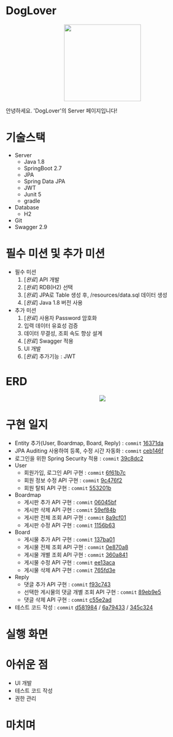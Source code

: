 # DogLover

<div align="center">
<img width="200" src="https://user-images.githubusercontent.com/13285280/222105778-ced212ab-280b-42a2-8436-ac76054e52f9.png">
</div>

안녕하세요. 'DogLover'의 Server 페이지입니다!

# 기술스택
- Server
  - Java 1.8
  - SpringBoot 2.7
  - JPA
  - Spring Data JPA
  - JWT
  - Junit 5
  - gradle
- Database
  - H2
- Git
- Swagger 2.9

# 필수 미션 및 추가 미션
- 필수 미션
  1) [*완료*] API 개발
  2) [*완료*] RDB(H2) 선택
  3) [*완료*] JPA로 Table 생성 후, /resources/data.sql 데이터 생성
  4) [*완료*] Java 1.8 버전 사용
- 추가 미션
  1) [*완료*] 사용자 Password 암호화
  2) 입력 데이터 유효성 검증
  3) 데이터 무결성, 조회 속도 향상 설계
  4) [*완료*] Swagger 적용
  5) UI 개발
  6) [*완료*] 추가기능 : JWT

# ERD
<div align="center">
<img src="https://user-images.githubusercontent.com/13285280/222106382-0eee7e02-45bd-4469-aaf3-f04c337f4c74.png">
</div>

# 구현 일지
- Entity 추가(User, Boardmap, Board, Reply) : `commit` [16371da](https://github.com/sunnynote/doglover/commit/16371da67d1faf8ccff9690c8fa40adc0213b5e7)
- JPA Auditing 사용하여 등록, 수정 시간 자동화 : `commit` [ceb146f](https://github.com/sunnynote/doglover/commit/ceb146f59282ec7cc23d36ae1188b36f4e23951a)
- 로그인을 위한 Spring Security 적용 : `commit` [39c8dc2](https://github.com/sunnynote/doglover/commit/39c8dc29704d6063b0fa8f18b7f49d4b0f4201e9)
- User
  - 회원가입, 로그인 API 구현 : `commit` [6f61b7c](https://github.com/sunnynote/doglover/commit/6f61b7c9e3742723b4688ddf6e355219533879d1)
  - 회원 정보 수정 API 구현 : `commit` [9c476f2](https://github.com/sunnynote/doglover/commit/9c476f2da3a3adb2093e04da30c483d181f3d7c4)
  - 회원 탈퇴 API 구현 : `commit` [553201b](https://github.com/sunnynote/doglover/commit/553201b471849d169f04f42d574a74e98dbebf4a)
- Boardmap
  - 게시판 추가 API 구현 : `commit` [06045bf](https://github.com/sunnynote/doglover/commit/06045bfcaf58131a92bb36d79431bbd84fb6fc30)
  - 게시판 삭제 API 구현 : `commit` [59ef84b](https://github.com/sunnynote/doglover/commit/59ef84b776c515514754b8882da04be34613e86b)
  - 게시판 전체 조회 API 구현 : `commit` [8a9cf01](https://github.com/sunnynote/doglover/commit/8a9cf014303d819fa914d3f46074f2ac8221039a)
  - 게시판 수정 API 구현 : `commit` [1156b63](https://github.com/sunnynote/doglover/commit/1156b636670abfb6d69f780c4f15f5b99597e223)
- Board
  - 게시물 추가 API 구현 : `commit` [137ba01](https://github.com/sunnynote/doglover/commit/137ba01f633c8b4fb50096de772f22cb41e3188b)
  - 게시물 전체 조회 API 구현 : `commit` [0e870a8](https://github.com/sunnynote/doglover/commit/0e870a8ea05da0f7016bd85b7c40a706aa98c4d3)
  - 게시물 개별 조회 API 구현 : `commit` [360a841](https://github.com/sunnynote/doglover/commit/360a841a73a56e401104ccc67279a690fd396827)
  - 게시물 수정 API 구현 : `commit` [ee13aca](https://github.com/sunnynote/doglover/commit/ee13acac64160f467d7dfa575ee50befcc0471b4)
  - 게시물 삭제 API 구현 : `commit` [765fd3e](https://github.com/sunnynote/doglover/commit/765fd3e3b3f05e58b02068fde7761ea249440130)
- Reply
  - 댓글 추가 API 구현 : `commit` [f93c743](https://github.com/sunnynote/doglover/commit/f93c743bc034aeb25b5915afbe7ca7539ffc6ac5)
  - 선택한 게시물의 댓글 개별 조회 API 구현 : `commit` [89eb9e5](https://github.com/sunnynote/doglover/commit/89eb9e558063b263805c4b8b6dd70f08a1c86822)
  - 댓글 삭제 API 구현 : `commit` [c55e2ad](https://github.com/sunnynote/doglover/commit/c55e2ad4e768ef822adfc53ef7c66e3d9f0e2a02)
- 테스트 코드 작성 : `commit` [d581984](https://github.com/sunnynote/doglover/commit/d581984fe5d428fc18ace6c2c62bfa3d931de102) / [6a79433](https://github.com/sunnynote/doglover/commit/6a7943366230a978851b77fc3db0701d045128a1) / [345c324](https://github.com/sunnynote/doglover/commit/345c324c1b95b5ae793f8445a296d011256f7a8a)

# 실행 화면


# 아쉬운 점
- UI 개발
- 테스트 코드 작성
- 권한 관리


# 마치며